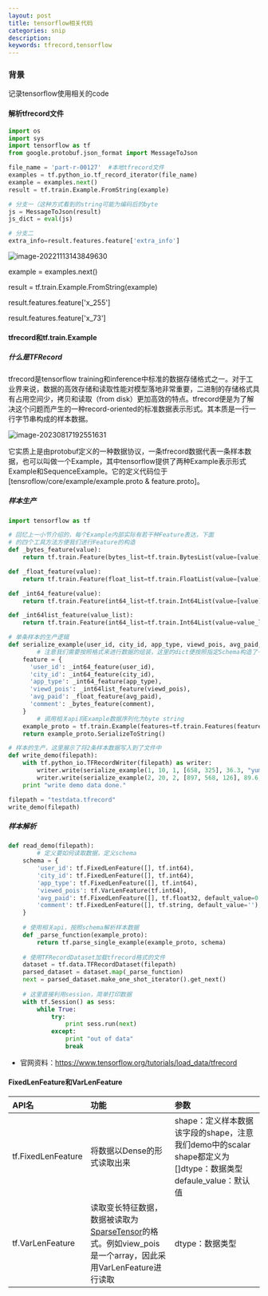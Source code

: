 ```yaml
---
layout: post
title: tensorflow相关代码
categories: snip
description:
keywords: tfrecord,tensorflow
---
```


### 背景

记录tensorflow使用相关的code

#### 解析tfrecord文件

```python
import os
import sys
import tensorflow as tf
from google.protobuf.json_format import MessageToJson

file_name = 'part-r-00127'  #本地tfrecord文件
examples = tf.python_io.tf_record_iterator(file_name)
example = examples.next()
result = tf.train.Example.FromString(example)

# 分支一（这种方式看到的string可能为编码后的byte
js = MessageToJson(result)
js_dict = eval(js)

# 分支二
extra_info=result.features.feature['extra_info']

```

![image-20221113143849630](http://pic.inoodles.online/imgimage-20221113143849630.png)

example = examples.next()

result = tf.train.Example.FromString(example)

result.features.feature['x_255']

result.features.feature['x_73']



#### tfrecord和tf.train.Example

##### 什么是TFRecord

tfrecord是tensorflow training和inference中标准的数据存储格式之一。对于工业界来说，数据的高效存储和读取性能对模型落地非常重要，二进制的存储格式具有占用空间少，拷贝和读取（from disk）更加高效的特点。tfrecord便是为了解决这个问题而产生的一种record-oriented的标准数据表示形式。其本质是一行一行字节串构成的样本数据。

![image-20230817192551631](http://pic.inoodles.online/imgimage-20230817192551631.png)



它实质上是由protobuf定义的一种数据协议，一条tfrecord数据代表一条样本数据，也可以叫做一个Example，其中tensorflow提供了两种Example表示形式 Example和SequenceExample。它的定义代码位于[tensroflow/core/example/example.proto & feature.proto]。

##### 样本生产

```python
import tensorflow as tf

# 回忆上一小节介绍的，每个Example内部实际有若干种Feature表达，下面
# 的四个工具方法方便我们进行Feature的构造
def _bytes_feature(value):
    return tf.train.Feature(bytes_list=tf.train.BytesList(value=[value]))

def _float_feature(value):
    return tf.train.Feature(float_list=tf.train.FloatList(value=[value]))

def _int64_feature(value):
    return tf.train.Feature(int64_list=tf.train.Int64List(value=[value]))

def _int64list_feature(value_list):
    return tf.train.Feature(int64_list=tf.train.Int64List(value=value_list))

# 单条样本的生产逻辑
def serialize_example(user_id, city_id, app_type, viewd_pois, avg_paid, comment):
		# 注意我们需要按照格式来进行数据的组装，这里的dict便按照指定Schema构造了一条Example
    feature = {
      'user_id': _int64_feature(user_id),
      'city_id': _int64_feature(city_id),
      'app_type': _int64_feature(app_type),
      'viewd_pois': _int64list_feature(viewd_pois),
      'avg_paid': _float_feature(avg_paid),
      'comment': _bytes_feature(comment),
    }
		# 调用相关api将Example数据序列化为byte string
    example_proto = tf.train.Example(features=tf.train.Features(feature=feature))
    return example_proto.SerializeToString()

# 样本的生产，这里展示了将2条样本数据写入到了文件中
def write_demo(filepath):
    with tf.python_io.TFRecordWriter(filepath) as writer:
        writer.write(serialize_example(1, 10, 1, [658, 325], 36.3, "yummy food."))
        writer.write(serialize_example(2, 20, 2, [897, 568, 126], 89.6, "nice place to have dinner."))
    print "write demo data done."

filepath = "testdata.tfrecord"
write_demo(filepath)
```
##### 样本解析

```python
def read_demo(filepath):
		# 定义要如何读取数据，定义schema
    schema = {
        'user_id': tf.FixedLenFeature([], tf.int64),
        'city_id': tf.FixedLenFeature([], tf.int64),
        'app_type': tf.FixedLenFeature([], tf.int64),
        'viewed_pois': tf.VarLenFeature(tf.int64),
        'avg_paid': tf.FixedLenFeature([], tf.float32, default_value=0.0),
        'comment': tf.FixedLenFeature([], tf.string, default_value=''),
    }
		
    # 使用相关api，按照schema解析样本数据
    def _parse_function(example_proto):
        return tf.parse_single_example(example_proto, schema)
		
    # 使用TFRecordDataset加载tfrecord格式的文件
    dataset = tf.data.TFRecordDataset(filepath)
    parsed_dataset = dataset.map(_parse_function)
    next = parsed_dataset.make_one_shot_iterator().get_next()
    
    # 这里直接利用session，简单打印数据
    with tf.Session() as sess:
        while True:
            try:
                print sess.run(next)
            except:
                print "out of data"
                break
```



- 官网资料：https://www.tensorflow.org/tutorials/load_data/tfrecord

#### FixedLenFeature和VarLenFeature

| API名              | 功能                                                         | 参数                                                         |
| :----------------- | :----------------------------------------------------------- | :----------------------------------------------------------- |
| tf.FixedLenFeature | 将数据以Dense的形式读取出来                                  | shape：定义样本数据该字段的shape，注意我们demo中的scalar shape都定义为[]dtype：数据类型defaule_value：默认值 |
| tf.VarLenFeature   | 读取变长特征数据，数据被读取为[SparseTensor](https://www.tensorflow.org/api_docs/python/tf/sparse/SparseTensor)的格式。例如view_pois是一个array，因此采用VarLenFeature进行读取 | dtype：数据类型                                              |

 

